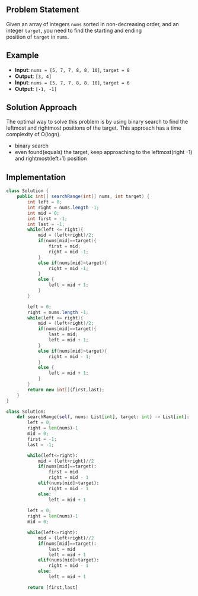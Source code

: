 ## Problem Statement
Given an array of integers `nums` sorted in non-decreasing order, and an integer `target`, you need to find the starting and ending position of `target` in `nums`.

## Example

- **Input**: `nums = [5, 7, 7, 8, 8, 10]`, `target = 8`
- **Output**: `[3, 4]`
- **Input**: `nums = [5, 7, 7, 8, 8, 10]`, `target = 6`
- **Output**: `[-1, -1]`

## Solution Approach

The optimal way to solve this problem is by using binary search to find the leftmost and rightmost positions of the target. This approach has a time complexity of O(log⁡n).

- binary search
- even found(equals) the target, keep approaching to the leftmost(right -1) and rightmost(left+1) position
## Implementation

```java
class Solution {
    public int[] searchRange(int[] nums, int target) {
        int left = 0;
        int right = nums.length -1;
        int mid = 0;
        int first = -1;
        int last = -1;
        while(left <= right){
            mid = (left+right)/2;
            if(nums[mid]==target){
                first = mid;
                right = mid -1;
            }
            else if(nums[mid]>target){
                right = mid -1;
            }
            else {
                left = mid + 1;
            }
        }

        left = 0;
        right = nums.length -1;
        while(left <= right){
            mid = (left+right)/2;
            if(nums[mid]==target){
                last = mid;
                left = mid + 1;
            }
            else if(nums[mid]>target){
                right = mid - 1;
            }
            else {
                left = mid + 1;
            }
        }
        return new int[]{first,last};
    }
}
```

```python
class Solution:
    def searchRange(self, nums: List[int], target: int) -> List[int]:
        left = 0;
        right = len(nums)-1
        mid = 0;
        first = -1;
        last = -1;

        while(left<=right):
            mid = (left+right)//2
            if(nums[mid]==target):
                first = mid 
                right = mid - 1
            elif(nums[mid]>target):
                right = mid - 1
            else:
                left = mid + 1
        
        left = 0;
        right = len(nums)-1
        mid = 0;

        while(left<=right):
            mid = (left+right)//2
            if(nums[mid]==target):
                last = mid 
                left = mid + 1
            elif(nums[mid]>target):
                right = mid - 1
            else:
                left = mid + 1

        return [first,last]
```


